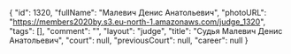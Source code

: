 {
    "id": 1320,
    "fullName": "Малевич Денис Анатольевич",
    "photoURL": "https://members2020by.s3.eu-north-1.amazonaws.com/judge_1320",
    "tags": [],
    "comment": "",
    "layout": "judge",
    "title": "Судья Малевич Денис Анатольевич",
    "court": null,
    "previousCourt": null,
    "career": null
}